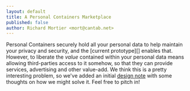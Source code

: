 ```yaml
---
layout: default
title: A Personal Containers Marketplace
published: false
author: Richard Mortier <mort@cantab.net>
---
```



Personal Containers securely hold all your personal data to help
maintain your privacy and security, and the [current prototype][]
enables that.  However, to liberate the _value_ contained within your
personal data means allowing third-parties access to it somehow, so
that they can provide services, advertising and other value-add.  We
think this is a pretty interesting problem, so we've added an initial
[design note][] with some thoughts on how we might solve it.  Feel
free to pitch in!

[current code]: http://github.com/avsm/py-perscon
[design note]: design.html
